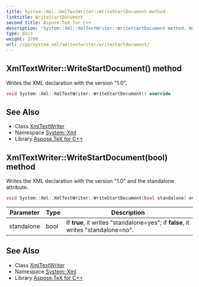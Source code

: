 ```yaml
---
title: System::Xml::XmlTextWriter::WriteStartDocument method
linktitle: WriteStartDocument
second_title: Aspose.TeX for C++
description: 'System::Xml::XmlTextWriter::WriteStartDocument method. Writes the XML declaration with the version "1.0" in C++.'
type: docs
weight: 3700
url: /cpp/system.xml/xmltextwriter/writestartdocument/
---
```

## XmlTextWriter::WriteStartDocument() method


Writes the XML declaration with the version "1.0".

```cpp
void System::Xml::XmlTextWriter::WriteStartDocument() override
```


## See Also

* Class [XmlTextWriter](../)
* Namespace [System::Xml](../../)
* Library [Aspose.TeX for C++](../../../)
## XmlTextWriter::WriteStartDocument(bool) method


Writes the XML declaration with the version "1.0" and the standalone attribute.

```cpp
void System::Xml::XmlTextWriter::WriteStartDocument(bool standalone) override
```


| Parameter | Type | Description |
| --- | --- | --- |
| standalone | bool | If **true**, it writes "standalone=yes"; if **false**, it writes "standalone=no". |

## See Also

* Class [XmlTextWriter](../)
* Namespace [System::Xml](../../)
* Library [Aspose.TeX for C++](../../../)
